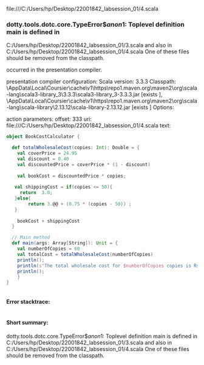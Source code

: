 file:///C:/Users/hp/Desktop/22001842_labsession_01/4.scala
### dotty.tools.dotc.core.TypeError$$anon$1: Toplevel definition main is defined in
  C:/Users/hp/Desktop/22001842_labsession_01/3.scala
and also in
  C:/Users/hp/Desktop/22001842_labsession_01/4.scala
One of these files should be removed from the classpath.

occurred in the presentation compiler.

presentation compiler configuration:
Scala version: 3.3.3
Classpath:
<HOME>\AppData\Local\Coursier\cache\v1\https\repo1.maven.org\maven2\org\scala-lang\scala3-library_3\3.3.3\scala3-library_3-3.3.3.jar [exists ], <HOME>\AppData\Local\Coursier\cache\v1\https\repo1.maven.org\maven2\org\scala-lang\scala-library\2.13.12\scala-library-2.13.12.jar [exists ]
Options:



action parameters:
offset: 333
uri: file:///C:/Users/hp/Desktop/22001842_labsession_01/4.scala
text:
```scala
object BookCostCalculator {

  def totalWholesaleCost(copies: Int): Double = {
    val coverPrice = 24.95
    val discount = 0.40
    val discountedPrice = coverPrice * (1 - discount)
    
    val bookCost = discountedPrice * copies;
 
   val shippingCost = if(copies <= 50){
     return  3.0;
   }else{
        return 3.@@ + (0.75 * (copies - 50)) ;
   }
    
    bookCost + shippingCost
  }

  // Main method
  def main(args: Array[String]): Unit = {
    val numberOfCopies = 60
    val totalCost = totalWholesaleCost(numberOfCopies)
    println();
    println(s"The total wholesale cost for $numberOfCopies copies is Rs. $totalCost")
    println();
    }
}



```



#### Error stacktrace:

```

```
#### Short summary: 

dotty.tools.dotc.core.TypeError$$anon$1: Toplevel definition main is defined in
  C:/Users/hp/Desktop/22001842_labsession_01/3.scala
and also in
  C:/Users/hp/Desktop/22001842_labsession_01/4.scala
One of these files should be removed from the classpath.